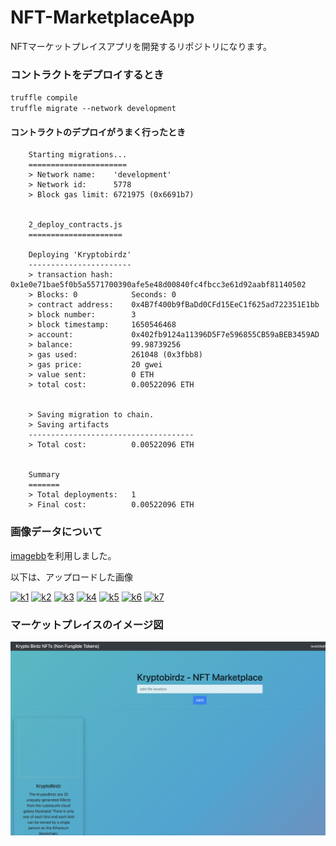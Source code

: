 # NFT-MarketplaceApp
NFTマーケットプレイスアプリを開発するリポジトリになります。

### コントラクトをデプロイするとき
  `truffle compile`  
  `truffle migrate --network development`

#### コントラクトのデプロイがうまく行ったとき
  ```
      Starting migrations...
      ======================
      > Network name:    'development'
      > Network id:      5778
      > Block gas limit: 6721975 (0x6691b7)


      2_deploy_contracts.js
      =====================

      Deploying 'Kryptobirdz'
      -----------------------
      > transaction hash:    0x1e0e71bae5f0b5a5571700390afe5e48d00840fc4fbcc3e61d92aabf81140502
      > Blocks: 0            Seconds: 0
      > contract address:    0x4B7f400b9fBaDd0CFd15EeC1f625ad722351E1bb
      > block number:        3
      > block timestamp:     1650546468
      > account:             0x402fb9124a11396D5F7e596855CB59aBEB3459AD
      > balance:             99.98739256
      > gas used:            261048 (0x3fbb8)
      > gas price:           20 gwei
      > value sent:          0 ETH
      > total cost:          0.00522096 ETH


      > Saving migration to chain.
      > Saving artifacts
      -------------------------------------
      > Total cost:          0.00522096 ETH


      Summary
      =======
      > Total deployments:   1
      > Final cost:          0.00522096 ETH
  ```

### 画像データについて

  <a href="https://imgbb.com/">imagebb</a>を利用しました。
   
  以下は、アップロードした画像

  <a href="https://ibb.co/qmmWMg7"><img src="https://i.ibb.co/BTTrV6c/k1.png" alt="k1" border="0"></a>
  <a href="https://ibb.co/9sBHp7H"><img src="https://i.ibb.co/nz4MwFM/k2.png" alt="k2" border="0"></a>
  <a href="https://ibb.co/6WK05jY"><img src="https://i.ibb.co/z43Vwqs/k3.png" alt="k3" border="0"></a>
  <a href="https://ibb.co/cNS1P70"><img src="https://i.ibb.co/Xzrb9v1/k4.png" alt="k4" border="0"></a>
  <a href="https://ibb.co/bggjtJP"><img src="https://i.ibb.co/tMMwRX4/k5.png" alt="k5" border="0"></a>
  <a href="https://ibb.co/QpWjrbH"><img src="https://i.ibb.co/8Ny46Kx/k6.png" alt="k6" border="0"></a>
  <a href="https://ibb.co/THfgVhM"><img src="https://i.ibb.co/gD2R5gZ/k7.png" alt="k7" border="0"></a>

### マーケットプレイスのイメージ図
  <img src="./assets/image.png" />
